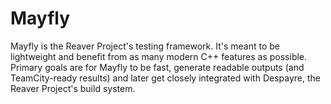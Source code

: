 # Mayfly

Mayfly is the Reaver Project's testing framework. It's meant to be lightweight and
benefit from as many modern C++ features as possible. Primary goals are for Mayfly
to be fast, generate readable outputs (and TeamCity-ready results) and later get
closely integrated with Despayre, the Reaver Project's build system.

